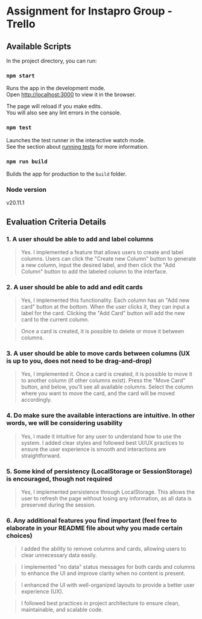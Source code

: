 # Assignment for Instapro Group - Trello

## Available Scripts

In the project directory, you can run:

### `npm start`

Runs the app in the development mode.\
Open [http://localhost:3000](http://localhost:3000) to view it in the browser.

The page will reload if you make edits.\
You will also see any lint errors in the console.

### `npm test`

Launches the test runner in the interactive watch mode.\
See the section about [running tests](https://facebook.github.io/create-react-app/docs/running-tests) for more information.

### `npm run build`

Builds the app for production to the `build` folder.

### Node version

v20.11.1

## Evaluation Criteria Details

### 1. A user should be able to add and label columns

> Yes. I implemented a feature that allows users to create and label columns. Users can click the "Create new Column" button to generate a new column, input the desired label, and then click the "Add Column" button to add the labeled column to the interface.

### 2. A user should be able to add and edit cards

> Yes, I implemented this functionality. Each column has an "Add new card" button at the bottom. When the user clicks it, they can input a label for the card. Clicking the "Add Card" button will add the new card to the current column.

> Once a card is created, it is possible to delete or move it between columns.

### 3. A user should be able to move cards between columns (UX is up to you, does not need to be drag-and-drop)

> Yes, I implemented it. Once a card is created, it is possible to move it to another column (if other columns exist). Press the "Move Card" button, and below, you'll see all available columns. Select the column where you want to move the card, and the card will be moved accordingly.

### 4. Do make sure the available interactions are intuitive. In other words, we will be considering usability

> Yes, I made it intuitive for any user to understand how to use the system. I added clear styles and followed best UI/UX practices to ensure the user experience is smooth and interactions are straightforward.

### 5. Some kind of persistency (LocalStorage or SessionStorage) is encouraged, though not required

> Yes, I implemented persistence through LocalStorage. This allows the user to refresh the page without losing any information, as all data is preserved during the session.

### 6. Any additional features you find important (feel free to elaborate in your README file about why you made certain choices)

> I added the ability to remove columns and cards, allowing users to clear unnecessary data easily.

> I implemented "no data" status messages for both cards and columns to enhance the UI and improve clarity when no content is present.

> I enhanced the UI with well-organized layouts to provide a better user experience (UX).

> I followed best practices in project architecture to ensure clean, maintainable, and scalable code.
